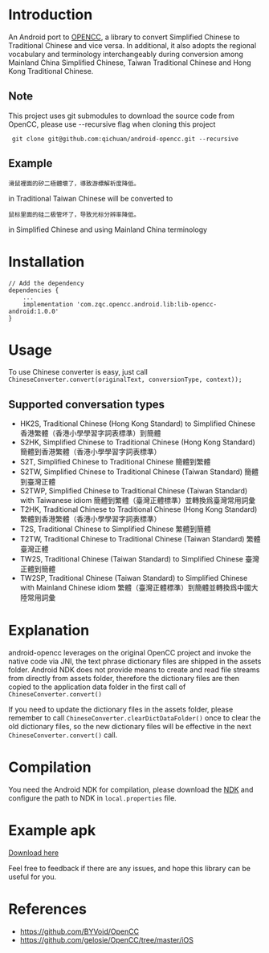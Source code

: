 # Introduction

An Android port to [OPENCC](https://github.com/BYVoid/OpenCC), a library to convert Simplified Chinese to Traditional Chinese and vice versa. In additional, it also adopts the regional vocabulary and terminology interchangeably during conversion among Mainland China Simplified Chinese, Taiwan Traditional Chinese and Hong Kong Traditional Chinese.

## Note
This project uses git submodules to download the source code from OpenCC, please use --recursive flag when cloning this project

```
 git clone git@github.com:qichuan/android-opencc.git --recursive

```

## Example
```
滑鼠裡面的矽二極體壞了，導致游標解析度降低。
``` 
in Traditional Taiwan Chinese
will be converted to 
```
鼠标里面的硅二极管坏了，导致光标分辨率降低。
```
in Simplified Chinese and using Mainland China terminology

# Installation
```
// Add the dependency
dependencies {
    ...
    implementation 'com.zqc.opencc.android.lib:lib-opencc-android:1.0.0'
}
```

# Usage
To use Chinese converter is easy, just call `ChineseConverter.convert(originalText, conversionType, context));`

## Supported conversation types
- HK2S, Traditional Chinese (Hong Kong Standard) to Simplified Chinese 香港繁體（香港小學學習字詞表標準）到簡體
- S2HK, Simplified Chinese to Traditional Chinese (Hong Kong Standard) 簡體到香港繁體（香港小學學習字詞表標準）
- S2T, Simplified Chinese to Traditional Chinese 簡體到繁體
- S2TW, Simplified Chinese to Traditional Chinese (Taiwan Standard) 簡體到臺灣正體
- S2TWP, Simplified Chinese to Traditional Chinese (Taiwan Standard) with Taiwanese idiom 簡體到繁體（臺灣正體標準）並轉換爲臺灣常用詞彙
- T2HK, Traditional Chinese to Traditional Chinese (Hong Kong Standard) 繁體到香港繁體（香港小學學習字詞表標準）
- T2S, Traditional Chinese to Simplified Chinese 繁體到簡體
- T2TW, Traditional Chinese to Traditional Chinese (Taiwan Standard) 繁體臺灣正體
- TW2S, Traditional Chinese (Taiwan Standard) to Simplified Chinese 臺灣正體到簡體
- TW2SP, Traditional Chinese (Taiwan Standard) to Simplified Chinese with Mainland Chinese idiom 繁體（臺灣正體標準）到簡體並轉換爲中國大陸常用詞彙

# Explanation

android-opencc leverages on the original OpenCC project and invoke the native code via JNI, the text phrase dictionary files are shipped in the assets folder. Android NDK does not provide means to create and read file streams from directly from assets folder, therefore the dictionary files are then copied to the application data folder in the first call of `ChineseConverter.convert()`

If you need to update the dictionary files in the assets folder, please remember to call `ChineseConverter.clearDictDataFolder()` once to clear the old dictionary files, so the new dictionary files will be effective in the next `ChineseConverter.convert()` call.

# Compilation

You need the Android NDK for compilation, please download the [NDK](http://developer.android.com/ndk/downloads/index.html) and configure the path to NDK in `local.properties` file.

# Example apk

[Download here](https://www.dropbox.com/s/0qzcmchqf5hqyit/android-opencc-0.6.0.apk?dl=1)

Feel free to feedback if there are any issues, and hope this library can be useful for you.

# References
- https://github.com/BYVoid/OpenCC
- https://github.com/gelosie/OpenCC/tree/master/iOS
